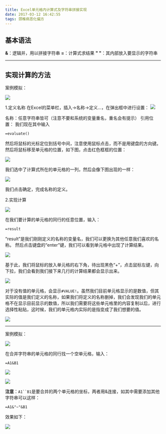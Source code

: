 ```yaml
---
title: Excel单元格内计算式及字符串拼接实现
date: 2017-03-12 16:42:55
tags: 颈椎病恶化偏方
---
```

## 基本语法

**&**：逻辑并，用以拼接字符串
**=**：计算式求结果
**" "**：其内部放入要显示的字符串

---

## 实现计算的方法

案例模拟：

![](http://upload-images.jianshu.io/upload_images/291600-535ed1aec7251251.png?imageMogr2/auto-orient/strip%7CimageView2/2/w/1240)

1.定义名称
在Excel的菜单栏，插入->名称->定义...，在弹出框中进行设置：
![](http://upload-images.jianshu.io/upload_images/291600-2f03f60bbbfb5afc.png?imageMogr2/auto-orient/strip%7CimageView2/2/w/1240)

名称：任意字符串皆可（注意不要和系统的变量重名，重名会有提示）
引用位置：
我们现在其中输入

```
=evaluate()
```
然后将鼠标的光标定位到括号中间，注意使用鼠标点击，而不是用键盘的方向键。
然后将鼠标移至单元格的位置，如下图，点击红色框框的位置：

![](http://upload-images.jianshu.io/upload_images/291600-7dad1935cc7f7006.png?imageMogr2/auto-orient/strip%7CimageView2/2/w/1240)

我们选中了计算式所在的单元格的一列，然后会像下图出现的一样：

![](http://upload-images.jianshu.io/upload_images/291600-bd7f0d27a3aace34.png?imageMogr2/auto-orient/strip%7CimageView2/2/w/1240)

我们点击确定，完成名称的定义。

2.实现计算

![](http://upload-images.jianshu.io/upload_images/291600-5e5061b869706c16.png?imageMogr2/auto-orient/strip%7CimageView2/2/w/1240)

在我们要计算的单元格的同行的任意位置，输入：

```
=result
```
“result”是我们刚刚定义的名称的变量名，我们可以更换为其他任意我们喜欢的名称。
然后点击键盘的“enter”键，我们可以看到单元格中出现了计算结果。

![](http://upload-images.jianshu.io/upload_images/291600-0739462f7b1018a0.png?imageMogr2/auto-orient/strip%7CimageView2/2/w/1240)

基于此，我们将鼠标的放入单元格的右下角，待出现黑色“+”，点击鼠标左键，向下拉，我们会看到我们接下来几行的计算结果都会显示出来。

![](http://upload-images.jianshu.io/upload_images/291600-3ad0aaf9fe71dcf7.png?imageMogr2/auto-orient/strip%7CimageView2/2/w/1240)

对于没有值的单元格，会显示`#VALUE!`。虽然我们目前单元格显示的是数值，但其实际的值是我们定义的名称，如果我们将定义的名称删掉，我们会发现我们的单元格不在显示目前显示的数值，所以我们需要将这些单元格里的内容复制以后，进行选择性粘贴，这时候，我们的单元格内实际的是指变成了我们想要的值。

![](http://upload-images.jianshu.io/upload_images/291600-f91e06679f4e8208.png?imageMogr2/auto-orient/strip%7CimageView2/2/w/1240)

---

案例模拟：

![](http://upload-images.jianshu.io/upload_images/291600-56882b5e3983ed44.png?imageMogr2/auto-orient/strip%7CimageView2/2/w/1240)

在合并字符串的单元格的同行找一个空单元格，输入：

```
=A1&B1
```

![](http://upload-images.jianshu.io/upload_images/291600-75ad01680c749aaf.png?imageMogr2/auto-orient/strip%7CimageView2/2/w/1240)

![](http://upload-images.jianshu.io/upload_images/291600-71d909b8f0166123.png?imageMogr2/auto-orient/strip%7CimageView2/2/w/1240)

**注意**：`A1``B1`是要合并的两个单元格的坐标，两者用&连接，如其中需要添加其他字符串可以这样：

```
=A1&"~"&B1
```

效果如下：

![](http://upload-images.jianshu.io/upload_images/291600-a760532e8bfd5577.png?imageMogr2/auto-orient/strip%7CimageView2/2/w/1240)